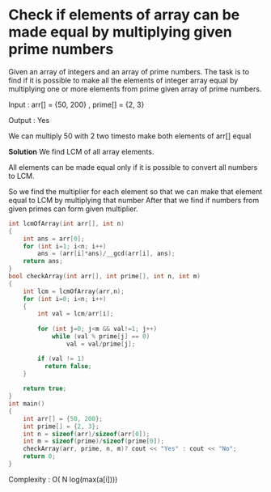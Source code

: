 # Check if elements of array can be made equal by multiplying given prime numbers

Given an array of integers and an array of prime numbers. The task is to find if it is possible to make all the elements of integer array equal
by multiplying one or more elements from prime given array of prime numbers.
        
Input : arr[]   = {50, 200} , prime[] = {2, 3}

Output : Yes

We can multiply 50 with 2 two timesto make both elements of arr[] equal

**Solution**
We find LCM of all array elements.
        
All elements can be made equal only if it is possible to convert all numbers to LCM.
        
So we find the multiplier for each element so that we can make that element equal to LCM by multiplying that number
After that we find if numbers from given primes can form given multiplier.
        
```cpp
int lcmOfArray(int arr[], int n) 
{ 
    int ans = arr[0]; 
    for (int i=1; i<n; i++) 
        ans = (arr[i]*ans)/__gcd(arr[i], ans); 
    return ans; 
} 
bool checkArray(int arr[], int prime[], int n, int m) 
{ 
    int lcm = lcmOfArray(arr,n); 
    for (int i=0; i<n; i++) 
    { 
        int val = lcm/arr[i]; 
 
        for (int j=0; j<m && val!=1; j++) 
            while (val % prime[j] == 0) 
                val = val/prime[j]; 

        if (val != 1) 
          return false; 
    } 
  
    return true; 
} 
int main() 
{ 
    int arr[] = {50, 200}; 
    int prime[] = {2, 3}; 
    int n = sizeof(arr)/sizeof(arr[0]); 
    int m = sizeof(prime)/sizeof(prime[0]); 
    checkArray(arr, prime, n, m)? cout << "Yes" : cout << "No"; 
    return 0; 
} 
```
Complexity : O( N log(max(a[i])))
